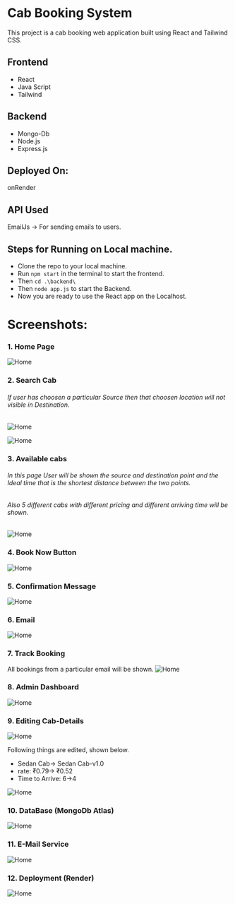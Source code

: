 
# Cab Booking System
This project is a cab booking web application built using React and Tailwind CSS. 

## Frontend
* React
* Java Script
* Tailwind

## Backend
* Mongo-Db
* Node.js
* Express.js

## Deployed On:
onRender
## API Used
EmailJs -> For sending emails to users.

## Steps for Running on Local machine.
* Clone the repo to your local machine.
* Run `npm start` in the terminal to start the frontend.
* Then `cd .\backend\`
* Then `node app.js` to start the Backend.
* Now you are ready to use the React app on the Localhost.

# Screenshots:
### 1. Home Page
![Home](https://github.com/mehran236/cab-booking-system/blob/master/Screenshots/Screenshot%202023-04-03%20015413.png?raw=true)

### 2. Search Cab
###### If user has choosen a particular Source then that choosen location will not visible in Destination.
![Home](https://github.com/mehran236/cab-booking-system/blob/master/Screenshots/Screenshot%202023-04-03%20015503.jpg?raw=true)

![Home](https://github.com/mehran236/cab-booking-system/blob/master/Screenshots/Screenshot%202023-04-03%20015551.jpg?raw=true)

### 3. Available cabs
###### In this page User will be shown the source and destination point and the Ideal time that is the shortest distance between the two points.
###### Also 5 different cabs with different pricing and different arriving time will be shown.
![Home](https://github.com/mehran236/cab-booking-system/blob/master/Screenshots/Screenshot%202023-04-03%20015650.jpg?raw=true)

### 4. Book Now Button
![Home](https://github.com/mehran236/cab-booking-system/blob/master/Screenshots/Screenshot%202023-04-03%20015818.jpg?raw=true)

### 5. Confirmation Message
![Home](https://github.com/mehran236/cab-booking-system/blob/master/Screenshots/Screenshot%202023-04-03%20015858.jpg?raw=true)

### 6. Email
![Home](https://github.com/mehran236/cab-booking-system/blob/master/Screenshots/Screenshot%202023-04-03%20015957.jpg?raw=true)

### 7. Track Booking
All bookings from a particular email will be shown.
![Home](https://github.com/mehran236/cab-booking-system/blob/master/Screenshots/Screenshot%202023-04-03%20020225.jpg?raw=true)

### 8. Admin Dashboard
![Home](https://github.com/mehran236/cab-booking-system/blob/master/Screenshots/Screenshot%202023-04-03%20020314.jpg?raw=true)

### 9. Editing Cab-Details
![Home](https://github.com/mehran236/cab-booking-system/blob/master/Screenshots/Screenshot%202023-04-03%20020434.jpg?raw=true)

Following things are edited, shown below.
* Sedan Cab-> Sedan Cab-v1.0
* rate: ₹0.79-> ₹0.52
* Time to Arrive: 6->4

![Home](https://github.com/mehran236/cab-booking-system/blob/master/Screenshots/Screenshot%202023-04-03%20020521.jpg?raw=true)

### 10. DataBase (MongoDb Atlas)
![Home](https://github.com/mehran236/cab-booking-system/blob/master/Screenshots/Screenshot%202023-04-03%20020716.jpg?raw=true)

### 11. E-Mail Service
![Home](https://github.com/mehran236/cab-booking-system/blob/master/Screenshots/Screenshot%202023-04-03%20020757.jpg?raw=true)

### 12. Deployment (Render)
![Home](https://github.com/mehran236/cab-booking-system/blob/master/Screenshots/Screenshot%202023-04-03%20020859.jpg?raw=true)
